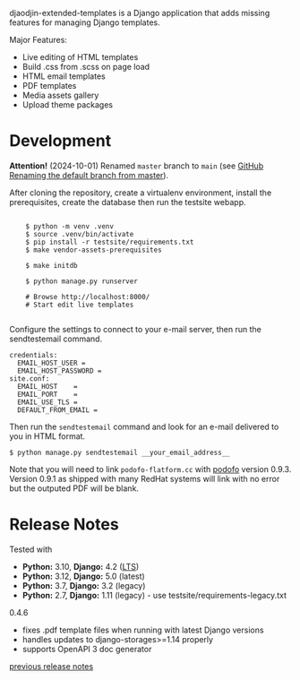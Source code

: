 djaodjin-extended-templates is a Django application that adds missing features
for managing Django templates.

Major Features:

- Live editing of HTML templates
- Build .css from .scss on page load
- HTML email templates
- PDF templates
- Media assets gallery
- Upload theme packages


Development
===========

**Attention!** (2024-10-01) Renamed `master` branch to `main`
(see [GitHub Renaming the default branch from master](https://github.com/github/renaming)).

After cloning the repository, create a virtualenv environment, install
the prerequisites, create the database then run the testsite webapp.

<pre><code>
    $ python -m venv .venv
    $ source .venv/bin/activate
    $ pip install -r testsite/requirements.txt
    $ make vendor-assets-prerequisites

    $ make initdb

    $ python manage.py runserver

    # Browse http://localhost:8000/
    # Start edit live templates

</code></pre>

Configure the settings to connect to your e-mail server,
then run the sendtestemail command.

    credentials:
      EMAIL_HOST_USER =
      EMAIL_HOST_PASSWORD =
    site.conf:
      EMAIL_HOST    =
      EMAIL_PORT    =
      EMAIL_USE_TLS =
      DEFAULT_FROM_EMAIL =

Then run the ``sendtestemail`` command and look for an e-mail delivered to you
in HTML format.

    $ python manage.py sendtestemail __your_email_address__


Note that you will need to link ``podofo-flatform.cc`` with [podofo](http://podofo.sourceforge.net/)
version 0.9.3. Version 0.9.1 as shipped with many RedHat systems will link
with no error but the outputed PDF will be blank.

Release Notes
=============

Tested with

- **Python:** 3.10, **Django:** 4.2  ([LTS](https://www.djangoproject.com/download/))
- **Python:** 3.12, **Django:** 5.0  (latest)
- **Python:** 3.7,  **Django:** 3.2  (legacy)
- **Python:** 2.7,  **Django:** 1.11 (legacy) - use testsite/requirements-legacy.txt

0.4.6

  * fixes .pdf template files when running with latest Django versions
  * handles updates to django-storages>=1.14 properly
  * supports OpenAPI 3 doc generator

[previous release notes](changelog)
